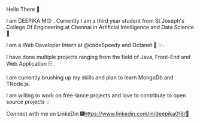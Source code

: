 Hello There 👋


I am DEEPIKA M😊 . Currently I am a third year student from St Joseph's College Of Engineering at Chennai in Artificial Intelligence and Data Science 📡

I am a Web Developer Intern at @codeSpeedy  and Octanet 🧰  ✨.

I have done multiple projects ranging from the field of Java, Front-End and Web Application 🗄️ .

I am currently brushing up my skills and plan to learn MongoDb and TNode.js.

I am willing to work on free-lance projects and love to contribute to open source projects 💡



Connect with me on LinkeDin 🎆https://www.linkedin.com/in/deepika018/🎇


<!---
deepika018/deepika018 is a ✨ special ✨ repository because its `README.md` (this file) appears on your GitHub profile.
You can click the Preview link to take a look at your changes.
--->
